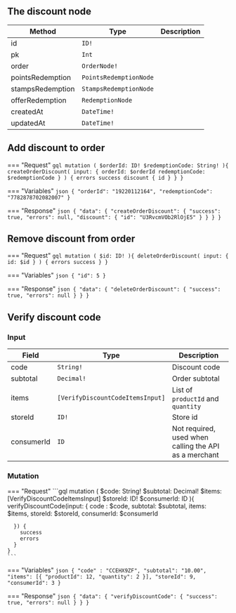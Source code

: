 ## The discount node

| Method           | Type                   | Description |
| ---------------- | ---------------------- | ----------- |
| id               | `ID!`                  |
| pk               | `Int`                  |
| order            | `OrderNode!`           |
| pointsRedemption | `PointsRedemptionNode` |
| stampsRedemption | `StampsRedemptionNode` |
| offerRedemption  | `RedemptionNode`       |
| createdAt        | `DateTime!`            |
| updatedAt        | `DateTime!`            |


## Add discount to order

=== "Request"
    ```gql
    mutation (
      $orderId: ID!
      $redemptionCode: String!
    ){
      createOrderDiscount(
        input: {
          orderId: $orderId
          redemptionCode: $redemptionCode
        }
      ) {
        errors
        success
        discount {
          id
        }
      }
    }
    ```

=== "Variables"
    ```json
    {
      "orderId": "19220112164",
      "redemptionCode": "7782878702082007"
    }
    ```

=== "Response"
    ```json
    {
        "data": {
            "createOrderDiscount": {
                "success": true,
                "errors": null,
                "discount": {
                  "id": "U3RvcmVOb2RlOjE5"
                }
            }
        }
    }
    ```


## Remove discount from order

=== "Request"
    ```gql
    mutation (
      $id: ID!
    ){
      deleteOrderDiscount(
        input: {
          id: $id
        }
      ) {
        errors
        success
      }
    }
    ```

=== "Variables"
    ```json
    {
      "id": 5
    }
    ```

=== "Response"
    ```json
    {
        "data": {
            "deleteOrderDiscount": {
                "success": true,
                "errors": null
            }
        }
    }
    ```


## Verify discount code

### Input

| Field            | Type                             | Description |
| ---------------- | -------------------------------- | ----------- |
| code             | `String!`                        | Discount code
| subtotal         | `Decimal!`                       | Order subtotal 
| items            | `[VerifyDiscountCodeItemsInput]` | List of `productId` and `quantity`
| storeId          | `ID!`                            | Store id
| consumerId       | `ID`                             | Not required, used when calling the API as a merchant


### Mutation

=== "Request"
    ```gql
    mutation (
      $code: String!
      $subtotal: Decimal!
      $items: [VerifyDiscountCodeItemsInput]
      $storeId: ID!
      $consumerId: ID
    ){
      verifyDiscountCode(input: {
        code : $code,
        subtotal: $subtotal,
        items: $items,
        storeId: $storeId,
        consumerId: $consumerId
        
      }) {
        success
        errors
      }
    }
    ```

=== "Variables"
    ```json
    {
      "code" : "CCEHX9ZF",
      "subtotal": "10.00",
      "items": [{
        "productId": 12,
        "quantity": 2
      }],
      "storeId": 9,
      "consumerId": 3
    }
    ```

=== "Response"
    ```json
    {
        "data": {
            "verifyDiscountCode": {
                "success": true,
                "errors": null
            }
        }
    }
    ```